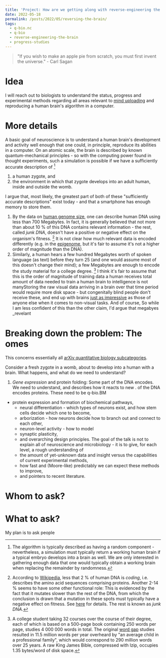```yaml
---
title: 'Project: How are we getting along with reverse-engineering the brain?'
date: 2022-05-18
permalink: /posts/2022/05/reversing-the-brain/
tags:
  - q-bio.nc
  - q-bio
  - reverse-engineering-the-brain
  - progress-studies
---
```


> "If you wish to make an apple pie from scratch, you must first invent the universe." - Carl Sagan

# Idea
I will reach out to biologists to understand the status, progress and experimental methods regarding all areas relevant to [mind uploading](https://en.wikipedia.org/wiki/Mind_uploading) and reproducing a human brain's algorithm in a computer.

# More details
A basic goal of neuroscience is to understand a human brain's development and activity well enough that one could, in principle, reproduce its abilities in a computer. On an atomic scale, the brain is described by known quantum-mechanical principles - so with the computing power found in thought experiments, such a simulation is possible if we have a sufficiently accurate description of [^10]

1. a human zygote, and
2. the environment in which that zygote develops into an adult human, inside and outside the womb.

I argue that, most likely, the greatest part of both of these "sufficiently accurate descriptions" exist today - and that a smartphone has enough memory to store them.

1. By the data on [human genome size](https://en.wikipedia.org/wiki/Human_genome), one can describe human DNA using less than 700 Megabytes. In fact, it is generally believed that not more than about 10 % of this DNA contains relevant information - the rest, called _junk DNA_, doesn't have a positive or negative effect on the organism's fitness. [^20] It is not clear how much relevant data is encoded differently (e.g. in the [epigenome](https://en.wikipedia.org/wiki/Epigenome), but it's fair to assume it's not a higher order of magnitude than the DNA).
2. Similarly, a human hears a few hundred Megabytes worth of spoken language (as text) before they turn 25 (and one would assume most of this doesn't change their mind); a few Megabytes are enough to encode the study material for a college degree. [^30] I think it's fair to assume that this is the order of magnitude of training data a human receives  total amount of data needed to train a human brain to intelligence is not manyStoring the raw visual data arriving in a brain over that time period would require more disk space - but congenitally blind people don't receive these, and end up with brains [just as impressive](https://research.gold.ac.uk/id/eprint/5415/1/Pring_&_Tadic_CBMPD_VI_Nassr.pdf) as those of anyone else when it comes to non-visual tasks. And of course, So while I am less confident of this than the other claim, I'd argue that megabyes _revelant


# Breaking down the problem: The omes
This concerns essentially all [arXiv quantitative biology subcategories](https://arxiv.org/archive/q-bio).

Consider a fresh zygote in a womb, about to develop into a human with a brain. What happens, and what do we need to understand?
1. _Gene expression_ and protein folding: Some part of the DNA encodes. We need to understand, and describes how it reacts to new . of the DNA encodes proteins. These need to be q-bio.BM
- protein expression and formation of biochemical pathways,
  - neural differentiation - which types of neurons exist, and how stem cells decide which one to become,
  - arborization - how neurons decide how to branch out and connect to each other,
  - neuron-level activity - how to model 
  - synaptic plasticity,
  - and overarching design principles.
The goal of the talk is not to explain all of neuroscience and microbiology - it is to give, for each level, a rough understanding of
  - the amount of yet-unknown data and insight versus the capabilities of current experimental methods,
  - how fast and (Moore-like) predictably we can expect these methods to improve,
  - and pointers to recent literature.

# Whom to ask?

# What to ask?

My plan is to ask people

[^10]: The algorithm is typically described as having a random component - nevertheless, a simulation must typically return a working human brain if a typical embryo develops into a brain as well. We are only interested in gathering enough data that one would typically obtain a working brain when replacing the remainder by randomness.

[^20]: According to [Wikipedia](https://en.wikipedia.org/wiki/Non-coding_DNA), less that 2 % of human DNA is _coding_, i.e. describes the amino acid sequences comprising proteins. Another 2-14 % seems to have some other functional role: This is evidenced by the fact that it mutates slower than the rest of the DNA, from which the conclusion is drawn that a mutation in these spots must typically have a negative effect on fitness. See [here](https://academic.oup.com/gbe/article/5/3/578/583411) for details. The rest is known as _junk DNA_.

[^30]: A college student taking 32 courses over the course of their degree, each of which is based on a 500-page book containing 250 words per page, studies 4 000 000 words in total. The original [word gap](https://en.wikipedia.org/wiki/Word_gap) studies resulted in 11.5 million words per year overheard by "an average child in a professional family", which would correspond to 290 million words over 25 years. A raw King James Bible, compressed with lzip, occupies 1.35 bytes/word of disk space.
